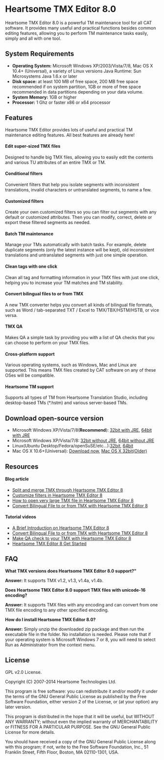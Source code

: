 
Heartsome TMX Editor 8.0
================================

Heartsome TMX Editor 8.0 is a powerful TM maintenance tool for all CAT software. It provides many useful and practical functions besides common editing features, allowing you to perform TM maintenance tasks easily, simply and all with one tool.

## System Requirements

- **Operating System:** Microsoft Windows XP/2003/Vista/7/8, Mac OS X 10.4+ (Universal), a variety of Linux versions Java Runtime: Sun Microsystems Java 1.6.x or later- **Disk space:** at least 100 MB of free space, 200 MB free space recommended if on system partition, 1GB or more of free space recommended in data partitions depending on your data volume.- **System Memory:** 1GB or higher- **Processor:** 1 Ghz or faster x86 or x64 processor

## Features

Heartsome TMX Editor provides lots of useful and practical TM maintenance editing features. All best features are already here!

#### Edit super-sized TMX files

Designed to handle big TMX files, allowing you to easily edit the contents and various TU attributes of an entire TMX or TM.

#### Conditional filters

Convenient filters that help you isolate segments with inconsistent translations, invalid characters or untranslated segments, to name a few.

#### Customized filters

Create your own customized filters so you can filter out segments with any default or customized attributes. Then you can modify, correct, delete or export these filtered segments as needed.


#### Batch TM maintenance

Manage your TMs automatically with batch tasks. For example, delete duplicate segments (only the latest instance will be kept), old inconsistent translations and untranslated segments with just one simple operation.

#### Clean tags with one click

Clean all tag and formatting information in your TMX files with just one click, helping you to increase your TM matches and TM stability.

#### Convert bilingual files to or from TMX

A new TMX converter helps you convert all kinds of bilingual file formats, such as Word / tab-separated TXT / Excel to TMX/TBX/HSTM/HSTB, or vice versa.

#### TMX QA

Makes QA a simple task by providing you with a list of QA checks that you can choose to perform on your TMX files.

#### Cross-platform support

Various operating systems, such as Windows, Mac and Linux are supported. This means TMX files created by CAT software on any of these OSes will be compatible.

#### Heartsome TM support

Supports all types of TM from Heartsome Translation Studio, including desktop-based TMs (*.hstm) and various server-based TMs.

## Download open-source version

- Microsoft Windows XP/Vista/7/8(**Recommend**): [32bit with JRE](https://www.dropbox.com/s/zs0n3xrvjttj8ci/HSTMXEditor_8_0_1_Win_x86_JRE.zip), [64bit with JRE](https://www.dropbox.com/s/ve53rzxs1dtmdpl/HSTMXEditor_8_0_1_Win_x64_JRE.zip)
- Microsoft Windows XP/Vista/7/8: [32bit without JRE](https://www.dropbox.com/s/36yc4qu1tfu0rkm/HSTMXEditor_8_0_1_Win_x86.zip), [64bit without JRE](https://www.dropbox.com/s/kbdsqsltbo459eg/HSTMXEditor_8_0_1_Win_x64.zip)
- Linux(Ubuntu Desktop/Fedora/openSuSE/etc...):[32bit](https://www.dropbox.com/s/9a91scqhfdelf7z/HSTMXEditor_8_0_1_Linux_x86.zip), [64bit](https://www.dropbox.com/s/5adlh0xewdusfdp/HSTMXEditor_8_0_1_Linux_x64.zip)
- Mac OS X 10.6+(Universal): [Download now](https://www.dropbox.com/s/lhn1e6j9nlti4st/HSTMXEditor_8_0_1_Mac_x64.zip), [Mac OS X 32bit(Older)](https://www.dropbox.com/s/8kqrqyul4x7zwtm/HSTMXEditor_8_0_1_Mac_x86.zip)


## Resources

#### Blog article

- [Split and merge TMX through Heartsome TMX Editor 8](http://blog.heartsome.net/skills-tips/335.html)
- [Customize filters in Heartsome TMX Editor 8](http://blog.heartsome.net/skills-tips/327.html)
- [How to open very large TMX file in Heartsome TMX Editor 8](http://blog.heartsome.net/skills-tips/338.html)
- [Convert Bilingual File to or from TMX with Heartsome TMX Editor 8](http://blog.heartsome.net/skills-tips/344.html)

#### Tutorial videos

- [A Brief Introduction on Heartsome TMX Editor 8](http://www.youtube.com/watch?v=Ojj9wN7RsKc)
- [Convert Bilingual File to or from TMX with Heartsome TMX Editor 8](http://www.youtube.com/watch?v=rvg3pzzvgGQ)
- [Make QA check to your TMX with Heartsome TMX Editor 8](http://www.youtube.com/watch?v=67lZ4WDc5jU)
- [Heartsome TMX Editor 8 Get Started](http://www.youtube.com/watch?v=noMAkzZPcIA)


## FAQ

**What TMX versions does Heartsome TMX Editor 8.0 support?"**

**Answer:** It supports TMX v1.2, v1.3, v1.4a, v1.4b.

**Does Heartsome TMX Editor 8.0 support TMX files with unicode-16 encoding?**

**Answer:** It supports TMX files with any encoding and can convert from one TMX file encoding to any other specified encoding.

**How do I install Heartsome TMX Editor 8.0?**

**Answer:** Simply unzip the downloaded zip package and then run the executable file in the folder. No installation is needed. Please note that if your operating system is Microsoft Windows 7 or 8, you will need to select Run as Administrator from the context menu.

	
## License

GPL v2.0 License.

Copyright (C) 2007-2014 Heartsome Technologies Ltd.

This program is free software: you can redistribute it and/or modify it under the terms of the GNU General Public License as published by the Free Software Foundation, either version 2 of the License, or (at your option) any later version.

This program is distributed in the hope that it will be useful, but WITHOUT ANY WARRANTY; without even the implied warranty of MERCHANTABILITY or FITNESS FOR A PARTICULAR PURPOSE.  See the GNU General Public License for more details.

You should have received a copy of the GNU General Public License along with this program; if not, write to the Free Software Foundation, Inc., 51 Franklin Street, Fifth Floor, Boston, MA  02110-1301, USA.




